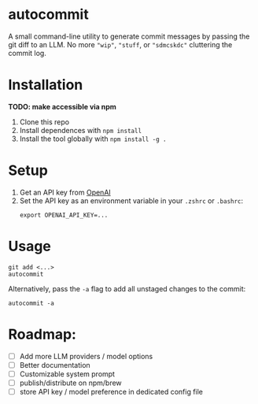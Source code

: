 # autocommit

A small command-line utility to generate commit messages by passing the git diff to an LLM. No more `"wip"`, `"stuff`, or `"sdmcskdc"` cluttering the commit log.

# Installation

**TODO: make accessible via npm**

1. Clone this repo
2. Install dependences with `npm install`
3. Install the tool globally with `npm install -g .`

# Setup
1. Get an API key from [OpenAI](https://platform.openai.com/account/api-keys)
2. Set the API key as an environment variable in your `.zshrc` or `.bashrc`:
    ```
    export OPENAI_API_KEY=...
    ```

# Usage
```
git add <...>
autocommit
```

Alternatively, pass the `-a` flag to add all unstaged changes to the commit:

```
autocommit -a
```

# Roadmap:

- [ ] Add more LLM providers / model options
- [ ] Better documentation
- [ ] Customizable system prompt
- [ ] publish/distribute on npm/brew
- [ ] store API key / model preference in dedicated config file